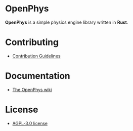 # OpenPhys

**OpenPhys** is a simple physics engine library written in **Rust**.

# Contributing

- [Contribution Guidelines](https://github.com/CyntexMore/OpenPhys/blob/main/docs/CONTRIBUTING.md)

# Documentation

- [The OpenPhys wiki](https://github.com/CyntexMore/OpenPhys/wiki)

# License
- [AGPL-3.0 license](https://github.com/CyntexMore/OpenPhys/blob/main/LICENSE)
